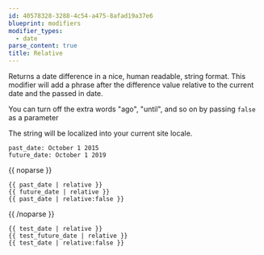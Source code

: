 ```yaml
---
id: 40578328-3288-4c54-a475-8afad19a37e6
blueprint: modifiers
modifier_types:
  - date
parse_content: true
title: Relative
---
```

Returns a date difference in a nice, human readable, string format. This modifier will add a phrase after the difference value relative to the current date and the passed in date.

You can turn off the extra words "ago", "until", and so on by passing `false` as a parameter

The string will be localized into your current site locale.

```.language-yaml
past_date: October 1 2015
future_date: October 1 2019
```

{{ noparse }}
```
{{ past_date | relative }}
{{ future_date | relative }}
{{ past_date | relative:false }}
```
{{ /noparse }}

```.language-output
{{ test_date | relative }}
{{ test_future_date | relative }}
{{ test_date | relative:false }}
```
